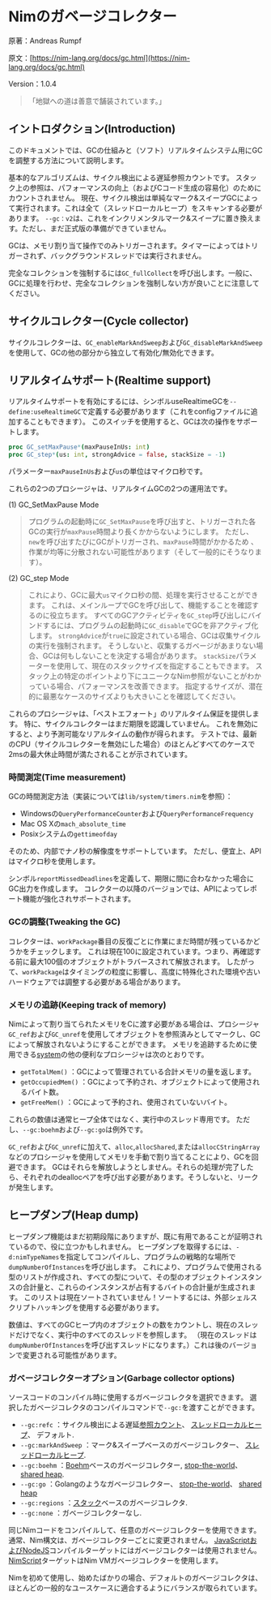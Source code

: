 # Nimのガベージコレクター

原著：Andreas Rumpf

原文：[https://nim-lang.org/docs/gc.html](https://nim-lang.org/docs/gc.html)

Version：1.0.4

> 「地獄への道は善意で舗装されています。」

## イントロダクション(Introduction)
このドキュメントでは、GCの仕組みと（ソフト）リアルタイムシステム用にGCを調整する方法について説明します。

基本的なアルゴリズムは、サイクル検出による遅延参照カウントです。
スタック上の参照は、パフォーマンスの向上（およびCコード生成の容易化）のためにカウントされません。
現在、サイクル検出は単純なマーク&スイープGCによって実行されます。これは全て（スレッドローカルヒープ）をスキャンする必要があります。
`--gc：v2`は、これをインクリメンタルマーク&スイープに置き換えます。ただし、まだ正式版の準備ができていません。

GCは、メモリ割り当て操作でのみトリガーされます。タイマーによってはトリガーされず、バックグラウンドスレッドでは実行されません。

完全なコレクションを強制するには`GC_fullCollect`を呼び出します。一般に、GCに処理を行わせ、完全なコレクションを強制しない方が良いことに注意してください。

## サイクルコレクター(Cycle collector)
サイクルコレクターは、`GC_enableMarkAndSweep`および`GC_disableMarkAndSweep`を使用して、GCの他の部分から独立して有効化/無効化できます。

## リアルタイムサポート(Realtime support)
リアルタイムサポートを有効にするには、シンボルuseRealtimeGCを`--define:useRealtimeGC`で定義する必要があります（これをconfigファイルに追加することもできます）。
このスイッチを使用すると、GCは次の操作をサポートします。

```nim
proc GC_setMaxPause*(maxPauseInUs: int)
proc GC_step*(us: int, strongAdvice = false, stackSize = -1)
```

パラメーター`maxPauseInUs`および`us`の単位はマイクロ秒です。

これらの2つのプロシージャは、リアルタイムGCの2つの運用法です。

(1) GC_SetMaxPause Mode
> プログラムの起動時に`GC_SetMaxPause`を呼び出すと、トリガーされた各GCの実行が`maxPause`時間より長くかからないようにします。
ただし、`new`を呼び出すたびにGCがトリガーされ、`maxPause`時間がかかるため 、作業が均等に分散されない可能性があります（そして一般的にそうなります）。

(2) GC_step Mode
> これにより、GCに最大`us`マイクロ秒の間、処理を実行させることができます。
これは、メインループでGCを呼び出して、機能することを確認するのに役立ちます。
すべてのGCアクティビティを`GC_step`呼び出しにバインドするには、プログラムの起動時に`GC_disable`でGCを非アクティブ化します。
`strongAdvice`が`true`に設定されている場合、GCは収集サイクルの実行を強制されます。
そうしないと、収集するガベージがあまりない場合、GCは何もしないことを決定する場合があります。
`stackSize`パラメーターを使用して、現在のスタックサイズを指定することもできます。
スタック上の特定のポイントより下にユニークなNim参照がないことがわかっている場合、パフォーマンスを改善できます。
指定するサイズが、潜在的に最悪なケースのサイズよりも大きいことを確認してください。

これらのプロシージャは、「ベストエフォート」のリアルタイム保証を提供します。
特に、サイクルコレクターはまだ期限を認識していません。
これを無効にすると、より予測可能なリアルタイムの動作が得られます。
テストでは、最新のCPU（サイクルコレクターを無効にした場合）のほとんどすべてのケースで2msの最大休止時間が満たされることが示されています。

### 時間測定(Time measurement)
GCの時間測定方法（実装については`lib/system/timers.nim`を参照）：

- Windowsの`QueryPerformanceCounter`および`QueryPerformanceFrequency`
- Mac OS Xの`mach_absolute_time`
- Posixシステムの`gettimeofday`

そのため、内部でナノ秒の解像度をサポートしています。
ただし、便宜上、APIはマイクロ秒を使用します。

シンボル`reportMissedDeadlines`を定義して、期限に間に合わなかった場合にGC出力を作成します。
コレクターの以降のバージョンでは、APIによってレポート機能が強化されサポートされます。

### GCの調整(Tweaking the GC)
コレクターは、`workPackage`番目の反復ごとに作業にまだ時間が残っているかどうかをチェックします。
これは現在100に設定されています。つまり、再確認する前に最大100個のオブジェクトがトラバースされて解放されます。
したがって、`workPackage`はタイミングの粒度に影響し、高度に特殊化された環境や古いハードウェアでは調整する必要がある場合があります。

### メモリの追跡(Keeping track of memory)
Nimによって割り当てられたメモリをCに渡す必要がある場合は、プロシージャ`GC_ref`および`GC_unref`を使用してオブジェクトを参照済みとしてマークし、GCによって解放されないようにすることができます。
メモリを追跡するために使用できる[system](https://nim-lang.org/docs/system.html)の他の便利なプロシージャは次のとおりです。

- `getTotalMem()` ：GCによって管理されている合計メモリの量を返します。
- `getOccupiedMem()` ：GCによって予約され、オブジェクトによって使用されるバイト数。
- `getFreeMem()` ：GCによって予約され、使用されていないバイト。

これらの数値は通常ヒープ全体ではなく、実行中のスレッド専用です。
ただし、`--gc:boehm`および`--gc:go`は例外です。

`GC_ref`および`GC_unref`に加えて、`alloc`,`allocShared`,または`allocCStringArray`などのプロシージャを使用してメモリを手動で割り当てることにより、GCを回避できます。
GCはそれらを解放しようとしません。それらの処理が完了したら、それぞれのdeallocペアを呼び出す必要があります。そうしないと、リークが発生します。

## ヒープダンプ(Heap dump)
ヒープダンプ機能はまだ初期段階にありますが、既に有用であることが証明されているので、役に立つかもしれません。
ヒープダンプを取得するには、`-d:nimTypeNames`を指定してコンパイルし、プログラムの戦略的な場所で`dumpNumberOfInstances`を呼び出します。
これにより、プログラムで使用される型のリストが作成され、すべての型について、その型のオブジェクトインスタンスの合計量と、これらのインスタンスが占有するバイトの合計量が生成されます。
このリストは現在ソートされていません！ソートするには、外部シェルスクリプトハッキングを使用する必要があります。

数値は、すべてのGCヒープ内のオブジェクトの数をカウントし、現在のスレッドだけでなく、実行中のすべてのスレッドを参照します。
（現在のスレッドは`dumpNumberOfInstances`を呼び出すスレッドになります。）これは後のバージョンで変更される可能性があります。

### ガベージコレクターオプション(Garbage collector options)
ソースコードのコンパイル時に使用するガベージコレクタを選択できます。
選択したガベージコレクタのコンパイルコマンドで`--gc:`を渡すことができます。

- `--gc:refc` ：サイクル検出による遅延[参照カウント](https://en.wikipedia.org/wiki/Reference_counting)、 [スレッドローカルヒープ](https://en.wikipedia.org/wiki/Heap_(programming))、 デフォルト.
- `--gc:markAndSweep` ：マーク&スイープベースのガベージコレクター、 [スレッドローカルヒープ](https://en.wikipedia.org/wiki/Heap_(programming)).
- `--gc:boehm` ：[Boehm](https://en.wikipedia.org/wiki/Boehm_garbage_collector)ベースのガベージコレクター, [stop-the-world](https://en.wikipedia.org/wiki/Tracing_garbage_collection#Stop-the-world_vs._incremental_vs._concurrent)、 [shared heap](https://en.wikipedia.org/wiki/Heap_(programming)).
- `--gc:go` ：Golangのようなガベージコレクター、 [stop-the-world](https://en.wikipedia.org/wiki/Tracing_garbage_collection#Stop-the-world_vs._incremental_vs._concurrent)、 [shared heap](https://en.wikipedia.org/wiki/Heap_(programming))
- `--gc:regions` ：[スタック](https://en.wikipedia.org/wiki/Memory_management#Stack_allocation)ベースのガベージコレクタ.
- `--gc:none` ：ガベージコレクターなし.

同じNimコードをコンパイルして、任意のガベージコレクターを使用できます。
通常、Nim構文は、ガベージコレクターごとに変更されません。
[JavaScriptおよびNodeJS](https://nim-lang.org/docs/backends.html#backends-the-javascript-target)コンパイルターゲットにはガベージコレクターは使用されません。
[NimScript](https://nim-lang.org/docs/nims.html)ターゲットはNim VMガベージコレクターを使用します。

Nimを初めて使用し、始めたばかりの場合、デフォルトのガベージコレクタは、ほとんどの一般的なユースケースに適合するようにバランスが取られています。